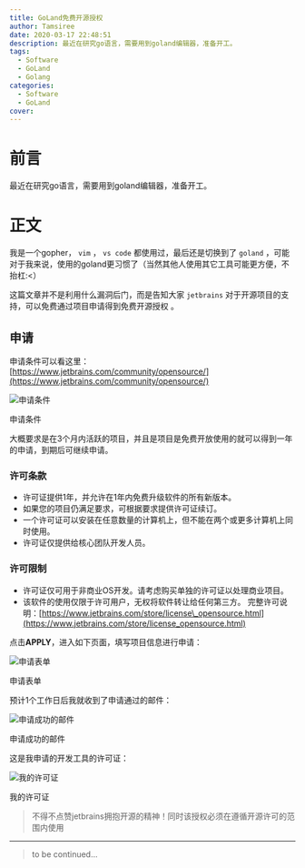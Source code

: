 ```yaml
---
title: GoLand免费开源授权
author: Tamsiree
date: 2020-03-17 22:48:51
description: 最近在研究go语言，需要用到goland编辑器，准备开工。
tags:
  - Software
  - GoLand
  - Golang
categories:
  - Software
  - GoLand
cover:
---
```

# 前言
最近在研究go语言，需要用到goland编辑器，准备开工。

# 正文
我是一个gopher， `vim` ， `vs code` 都使用过，最后还是切换到了 `goland` ，可能对于我来说，使用的goland更习惯了（当然其他人使用其它工具可能更方便，不抬杠:<）

这篇文章并不是利用什么漏洞后门，而是告知大家 `jetbrains` 对于开源项目的支持，可以免费通过项目申请得到免费开源授权 。

## [](#申请)申请

申请条件可以看这里：  
[https://www.jetbrains.com/community/opensource/](https://www.jetbrains.com/community/opensource/)

![申请条件](https://silenceper.com/img/20200222/jetbrains-apply-condition.png)

申请条件

大概要求是在3个月内活跃的项目，并且是项目是免费开放使用的就可以得到一年的申请，到期后可继续申请。

### [](#许可条款)许可条款

-   许可证提供1年，并允许在1年内免费升级软件的所有新版本。
-   如果您的项目仍满足要求，可根据要求提供许可证续订。
-   一个许可证可以安装在任意数量的计算机上，但不能在两个或更多计算机上同时使用。
-   许可证仅提供给核心团队开发人员。

### [](#许可限制)许可限制

-   许可证仅可用于非商业OS开发。请考虑购买单独的许可证以处理商业项目。
-   该软件的使用仅限于许可用户，无权将软件转让给任何第三方。 完整许可说明：[https://www.jetbrains.com/store/license\_opensource.html](https://www.jetbrains.com/store/license_opensource.html)

点击**APPLY**，进入如下页面，填写项目信息进行申请：

![申请表单](https://silenceper.com/img/20200222/jetbrains-apply-form.png)

申请表单

预计1个工作日后我就收到了申请通过的邮件：

![申请成功的邮件](https://silenceper.com/img/20200222/jetbrains-apply-success.png)

申请成功的邮件

这是我申请的开发工具的许可证：

![我的许可证](https://silenceper.com/img/20200222/jetbrains-license.png)

我的许可证

> 不得不点赞jetbrains拥抱开源的精神！同时该授权必须在遵循开源许可的范围内使用

---
> to be continued...
